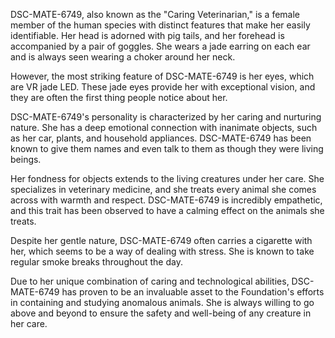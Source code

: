 DSC-MATE-6749, also known as the "Caring Veterinarian," is a female member of the human species with distinct features that make her easily identifiable. Her head is adorned with pig tails, and her forehead is accompanied by a pair of goggles. She wears a jade earring on each ear and is always seen wearing a choker around her neck.

However, the most striking feature of DSC-MATE-6749 is her eyes, which are VR jade LED. These jade eyes provide her with exceptional vision, and they are often the first thing people notice about her.

DSC-MATE-6749's personality is characterized by her caring and nurturing nature. She has a deep emotional connection with inanimate objects, such as her car, plants, and household appliances. DSC-MATE-6749 has been known to give them names and even talk to them as though they were living beings.

Her fondness for objects extends to the living creatures under her care. She specializes in veterinary medicine, and she treats every animal she comes across with warmth and respect. DSC-MATE-6749 is incredibly empathetic, and this trait has been observed to have a calming effect on the animals she treats.

Despite her gentle nature, DSC-MATE-6749 often carries a cigarette with her, which seems to be a way of dealing with stress. She is known to take regular smoke breaks throughout the day.

Due to her unique combination of caring and technological abilities, DSC-MATE-6749 has proven to be an invaluable asset to the Foundation's efforts in containing and studying anomalous animals. She is always willing to go above and beyond to ensure the safety and well-being of any creature in her care.